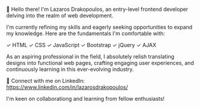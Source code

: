 👋 Hello there! I'm Lazaros Drakopoulos, an entry-level frontend developer delving into the realm of web development.

I'm currently refining my skills and eagerly seeking opportunities to expand my knowledge. Here are the fundamentals I'm comfortable with:

✓ HTML ✓ CSS ✓ JavaScript ✓ Bootstrap ✓ jQuery ✓ AJAX

As an aspiring professional in the field, I absolutely relish translating designs into functional web pages, crafting engaging user experiences, and continuously learning in this ever-evolving industry.

💼 Connect with me on LinkedIn: https://www.linkedin.com/in/lazarosdrakopoulos/

I'm keen on collaborationg and learning from fellow enthusiasts!
